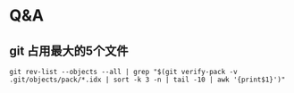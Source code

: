 # Q&A

## git 占用最大的5个文件
~~~ shell
git rev-list --objects --all | grep "$(git verify-pack -v .git/objects/pack/*.idx | sort -k 3 -n | tail -10 | awk '{print$1}')"
~~~